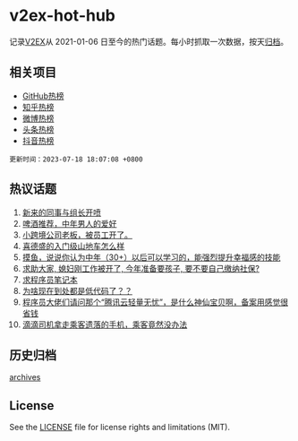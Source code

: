 # v2ex-hot-hub

 记录[V2EX](https://www.v2ex.com/)从 2021-01-06 日至今的热门话题。每小时抓取一次数据，按天[归档](archives)。
 
 ## 相关项目

- [GitHub热榜](https://github.com/snaildev/github-hot-hub)
- [知乎热榜](https://github.com/snaildev/zhihu-hot-hub)
- [微博热榜](https://github.com/snaildev/weibo-hot-hub)
- [头条热榜](https://github.com/snaildev/toutiao-hot-hub)
- [抖音热榜](https://github.com/snaildev/douyin-hot-hub)


 `更新时间：2023-07-18 18:07:08 +0800`

## 热议话题

1. [新来的同事与组长开喷](https://www.v2ex.com/t/957643)
1. [啤酒推荐，中年男人的爱好](https://www.v2ex.com/t/957639)
1. [小跨境公司老板，被员工开了。](https://www.v2ex.com/t/957526)
1. [喜德盛的入门级山地车怎么样](https://www.v2ex.com/t/957592)
1. [摸鱼，说说你认为中年（30+）以后可以学习的，能强烈提升幸福感的技能](https://www.v2ex.com/t/957646)
1. [求助大家, 媳妇刚工作被开了, 今年准备要孩子, 要不要自己缴纳社保?](https://www.v2ex.com/t/957594)
1. [求程序员笔记本](https://www.v2ex.com/t/957606)
1. [为啥现在到处都是低代码了？？](https://www.v2ex.com/t/957539)
1. [程序员大佬们请问那个“腾讯云轻量无忧”，是什么神仙宝贝啊，备案用感觉很省钱](https://www.v2ex.com/t/957581)
1. [滴滴司机拿走乘客遗落的手机，乘客竟然没办法](https://www.v2ex.com/t/957673)

## 历史归档

[archives](archives)

## License

See the [LICENSE](LICENSE) file for license rights and limitations (MIT).
